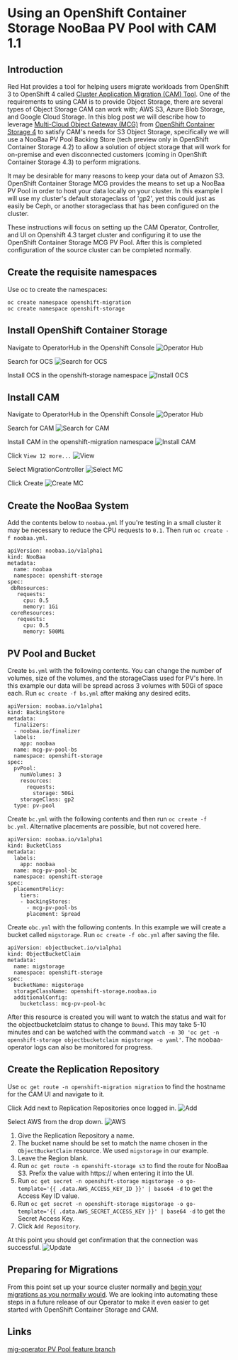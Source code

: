 Using an OpenShift Container Storage NooBaa PV Pool with CAM 1.1
=================================================================

Introduction
------------
Red Hat provides a tool for helping users migrate workloads from OpenShift 3 to OpenShift 4 called [Cluster Application Migration (CAM) Tool](https://www.openshift.com/learn/topics/migration).  One of the requirements to using CAM is to provide Object Storage, there are several types of Object Storage CAM can work with; AWS S3, Azure Blob Storage, and Google Cloud Storage.  In this blog post we will describe how to leverage [Multi-Cloud Object Gateway (MCG)](https://blog.openshift.com/introducing-multi-cloud-object-gateway-for-openshift/) from [OpenShift Container Storage 4](https://www.openshift.com/products/container-storage/) to satisfy CAM's needs for S3 Object Storage, specifically we will use a NooBaa PV Pool Backing Store (tech preview only in OpenShift Container Storage 4.2) to allow a solution of object storage that will work for on-premise and even disconnected customers (coming in OpenShift Container Storage 4.3) to perform migrations.

It may be desirable for many reasons to keep your data out of Amazon S3. OpenShift Container Storage MCG provides the means to set up a NooBaa PV Pool in order to host your data locally on your cluster. In this example I will use my cluster's default storageclass of 'gp2', yet this could just as easily be Ceph, or another storageclass that has been configured on the cluster.

These instructions will focus on setting up the CAM Operator, Controller, and UI on Openshift 4.3 target cluster and configuring it to use the OpenShift Container Storage MCG PV Pool. After this is completed configuration of the source cluster can be completed normally.

Create the requisite namespaces
----------------------------------------
Use oc to create the namespaces:
```
oc create namespace openshift-migration
oc create namespace openshift-storage
```

Install OpenShift Container Storage
-----------------------------------
Navigate to OperatorHub in the Openshift Console
![Operator Hub](https://github.com/jmontleon/blogpost/blob/master/cam-ocs-pvpool/OHub.png)

Search for OCS
![Search for OCS](https://github.com/jmontleon/blogpost/blob/master/cam-ocs-pvpool/OCSSearch.png)

Install OCS in the openshift-storage namespace
![Install OCS](https://github.com/jmontleon/blogpost/blob/master/cam-ocs-pvpool/InstallOCS.png)

Install CAM
-----------
Navigate to OperatorHub in the Openshift Console
![Operator Hub](https://github.com/jmontleon/blogpost/blob/master/cam-ocs-pvpool/OHub.png)

Search for CAM
![Search for CAM](https://github.com/jmontleon/blogpost/blob/master/cam-ocs-pvpool/CAMSearch.png)

Install CAM in the openshift-migration namespace
![Install CAM](https://github.com/jmontleon/blogpost/blob/master/cam-ocs-pvpool/CAMInstall.png)

Click `View 12 more...`
![View](https://github.com/jmontleon/blogpost/blob/master/cam-ocs-pvpool/View.png)

Select MigrationController
![Select MC](https://github.com/jmontleon/blogpost/blob/master/cam-ocs-pvpool/SelectMC.png)

Click Create
![Create MC](https://github.com/jmontleon/blogpost/blob/master/cam-ocs-pvpool/CreateMC.png)

Create the NooBaa System
------------------------
Add the contents below to `noobaa.yml` If you're testing in a small cluster it may be necessary to reduce the CPU requests to `0.1`. Then run `oc create -f noobaa.yml`.

```
apiVersion: noobaa.io/v1alpha1
kind: NooBaa
metadata:
  name: noobaa
  namespace: openshift-storage
spec:
 dbResources:
   requests:
     cpu: 0.5
     memory: 1Gi
 coreResources:
   requests:
     cpu: 0.5
     memory: 500Mi
```

PV Pool and Bucket
------------------
Create `bs.yml` with the following contents. You can change the number of volumes, size of the volumes, and the storageClass used for PV's here. In this example our data will be spread across 3 volumes with 50Gi of space each. Run `oc create -f bs.yml` after making any desired edits.

```
apiVersion: noobaa.io/v1alpha1
kind: BackingStore
metadata:
  finalizers:
  - noobaa.io/finalizer
  labels:
    app: noobaa
  name: mcg-pv-pool-bs
  namespace: openshift-storage
spec:
  pvPool:
    numVolumes: 3
    resources:
      requests:
        storage: 50Gi
    storageClass: gp2
  type: pv-pool
```

Create `bc.yml` with the following contents and then run `oc create -f bc.yml`. Alternative placements are possible, but not covered here.
```
apiVersion: noobaa.io/v1alpha1
kind: BucketClass
metadata:
  labels:
    app: noobaa
  name: mcg-pv-pool-bc
  namespace: openshift-storage
spec:
  placementPolicy:
    tiers:
    - backingStores:
      - mcg-pv-pool-bs
      placement: Spread
```

Create `obc.yml` with the following contents. In this example we will create a bucket called `migstorage`. Run `oc create -f obc.yml` after saving the file.
```
apiVersion: objectbucket.io/v1alpha1
kind: ObjectBucketClaim
metadata:
  name: migstorage
  namespace: openshift-storage
spec:
  bucketName: migstorage
  storageClassName: openshift-storage.noobaa.io
  additionalConfig:
    bucketclass: mcg-pv-pool-bc
```

After this resource is created you will want to watch the status and wait for the objectbucketclaim status to change to `Bound`. This may take 5-10 minutes and can be watched with the command `watch -n 30 'oc get -n openshift-storage objectbucketclaim migstorage -o yaml'`. The noobaa-operator logs can also be monitored for progress.

Create the Replication Repository
---------------------------------
Use `oc get route -n openshift-migration migration` to find the hostname for the CAM UI and navigate to it.

Click Add next to Replication Repositories once logged in.
![Add](https://github.com/jmontleon/blogpost/blob/master/cam-ocs-pvpool/Add.png)

Select AWS from the drop down.
![AWS](https://github.com/jmontleon/blogpost/blob/master/cam-ocs-pvpool/Aws.png)

1. Give the Replication Repository a name.
1. The bucket name should be set to match the name chosen in the `ObjectBucketClaim` resource. We used `migstorage` in our example.
1. Leave the Region blank.
1. Run `oc get route -n openshift-storage s3` to find the route for NooBaa S3. Prefix the value with https:// when entering it into the UI.
1. Run `oc get secret -n openshift-storage migstorage -o go-template='{{ .data.AWS_ACCESS_KEY_ID }}' | base64 -d` to get the Access Key ID value.
1. Run `oc get secret -n openshift-storage migstorage -o go-template='{{ .data.AWS_SECRET_ACCESS_KEY }}' | base64 -d` to get the Secret Access Key.
1. Click `Add Repository`.

At this point you should get confirmation that the connection was successful.
![Update](https://github.com/jmontleon/blogpost/blob/master/cam-ocs-pvpool/Update.png)

Preparing for Migrations
------------------------
From this point set up your source cluster normally and [begin your migrations as you normally would](https://access.redhat.com/documentation/en-us/openshift_container_platform/4.3/html/migration/migrating-openshift-container-platform-3-to-4#migrating-applications-with-cam_targetcluster-3-4). We are looking into automating these steps in a future release of our Operator to make it even easier to get started with OpenShift Container Storage and CAM.

Links
-----
[mig-operator PV Pool feature branch](https://github.com/fusor/mig-operator/tree/feature-pv-pool)
